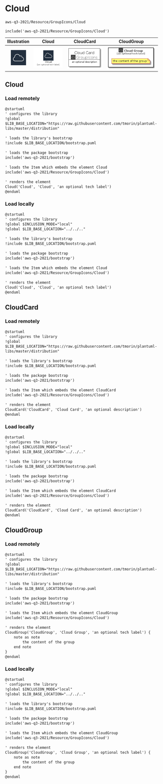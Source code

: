 # Cloud


```text
aws-q3-2021/Resource/GroupIcons/Cloud
```

```text
include('aws-q3-2021/Resource/GroupIcons/Cloud')
```



| Illustration | Cloud | CloudCard | CloudGroup |
| :---: | :---: | :---: | :---: |
| ![illustration for Illustration](../../../aws-q3-2021/Resource/GroupIcons/Cloud.png) | ![illustration for Cloud](../../../aws-q3-2021/Resource/GroupIcons/Cloud.Local.png) | ![illustration for CloudCard](../../../aws-q3-2021/Resource/GroupIcons/CloudCard.Local.png) | ![illustration for CloudGroup](../../../aws-q3-2021/Resource/GroupIcons/CloudGroup.Local.png) |




## Cloud

### Load remotely
```plantuml
@startuml
' configures the library
!global $LIB_BASE_LOCATION="https://raw.githubusercontent.com/tmorin/plantuml-libs/master/distribution"

' loads the library's bootstrap
!include $LIB_BASE_LOCATION/bootstrap.puml

' loads the package bootstrap
include('aws-q3-2021/bootstrap')

' loads the Item which embeds the element Cloud
include('aws-q3-2021/Resource/GroupIcons/Cloud')

' renders the element
Cloud('Cloud', 'Cloud', 'an optional tech label')
@enduml
```

### Load locally
```plantuml
@startuml
' configures the library
!global $INCLUSION_MODE="local"
!global $LIB_BASE_LOCATION="../../.."

' loads the library's bootstrap
!include $LIB_BASE_LOCATION/bootstrap.puml

' loads the package bootstrap
include('aws-q3-2021/bootstrap')

' loads the Item which embeds the element Cloud
include('aws-q3-2021/Resource/GroupIcons/Cloud')

' renders the element
Cloud('Cloud', 'Cloud', 'an optional tech label')
@enduml
```

## CloudCard

### Load remotely
```plantuml
@startuml
' configures the library
!global $LIB_BASE_LOCATION="https://raw.githubusercontent.com/tmorin/plantuml-libs/master/distribution"

' loads the library's bootstrap
!include $LIB_BASE_LOCATION/bootstrap.puml

' loads the package bootstrap
include('aws-q3-2021/bootstrap')

' loads the Item which embeds the element CloudCard
include('aws-q3-2021/Resource/GroupIcons/Cloud')

' renders the element
CloudCard('CloudCard', 'Cloud Card', 'an optional description')
@enduml
```

### Load locally
```plantuml
@startuml
' configures the library
!global $INCLUSION_MODE="local"
!global $LIB_BASE_LOCATION="../../.."

' loads the library's bootstrap
!include $LIB_BASE_LOCATION/bootstrap.puml

' loads the package bootstrap
include('aws-q3-2021/bootstrap')

' loads the Item which embeds the element CloudCard
include('aws-q3-2021/Resource/GroupIcons/Cloud')

' renders the element
CloudCard('CloudCard', 'Cloud Card', 'an optional description')
@enduml
```

## CloudGroup

### Load remotely
```plantuml
@startuml
' configures the library
!global $LIB_BASE_LOCATION="https://raw.githubusercontent.com/tmorin/plantuml-libs/master/distribution"

' loads the library's bootstrap
!include $LIB_BASE_LOCATION/bootstrap.puml

' loads the package bootstrap
include('aws-q3-2021/bootstrap')

' loads the Item which embeds the element CloudGroup
include('aws-q3-2021/Resource/GroupIcons/Cloud')

' renders the element
CloudGroup('CloudGroup', 'Cloud Group', 'an optional tech label') {
    note as note
        the content of the group
    end note
}
@enduml
```

### Load locally
```plantuml
@startuml
' configures the library
!global $INCLUSION_MODE="local"
!global $LIB_BASE_LOCATION="../../.."

' loads the library's bootstrap
!include $LIB_BASE_LOCATION/bootstrap.puml

' loads the package bootstrap
include('aws-q3-2021/bootstrap')

' loads the Item which embeds the element CloudGroup
include('aws-q3-2021/Resource/GroupIcons/Cloud')

' renders the element
CloudGroup('CloudGroup', 'Cloud Group', 'an optional tech label') {
    note as note
        the content of the group
    end note
}
@enduml
```

